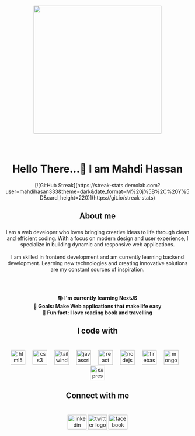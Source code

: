 <br clear="both">

<div align="center">
  <img height="350" src="https://media.licdn.com/dms/image/C4E12AQErJsYayDutVg/article-cover_image-shrink_600_2000/0/1651835064260?e=2147483647&v=beta&t=PD7NGwk2Vh3xOA9gxf8uUsLsAt-Bvak1Hm3ruoGSxuY"  />
</div>

###

<br clear="both">

<h1 align="center">Hello There...👋 I am Mahdi Hassan</h1>


<div align="center">
  [![GitHub Streak](https://streak-stats.demolab.com?user=mahdihasan333&theme=dark&date_format=M%20j%5B%2C%20Y%5D&card_height=220)](https://git.io/streak-stats)
</div>






###

<h2 align="center">About me</h2>

###

<p align="center">I am a web developer who loves bringing creative ideas to life through clean and efficient coding. With a focus on modern design and user experience, I specialize in building dynamic and responsive web applications.<br><br>I am skilled in frontend development and am currently learning backend development. Learning new technologies and creating innovative solutions are my constant sources of inspiration.</p>

###

<br clear="both">

<h4 align="center">📚 I'm currently learning NextJS<br>🎯 Goals: Make Web applications that make life easy<br>🎲 Fun fact: I love reading book and travelling</h4>

###

<h2 align="center">I code with</h2>

###

<br clear="both">

<div align="center">
  <img src="https://cdn.jsdelivr.net/gh/devicons/devicon/icons/html5/html5-original.svg" height="40" alt="html5 logo"  />
  <img width="12" />
  <img src="https://cdn.jsdelivr.net/gh/devicons/devicon/icons/css3/css3-original.svg" height="40" alt="css3 logo"  />
  <img width="12" />
  <img src="https://cdn.simpleicons.org/tailwindcss/06B6D4" height="40" alt="tailwindcss logo"  />
  <img width="12" />
  <img src="https://cdn.jsdelivr.net/gh/devicons/devicon/icons/javascript/javascript-original.svg" height="40" alt="javascript logo"  />
  <img width="12" />
  <img src="https://cdn.jsdelivr.net/gh/devicons/devicon/icons/react/react-original.svg" height="40" alt="react logo"  />
  <img width="12" />
  <img src="https://cdn.jsdelivr.net/gh/devicons/devicon/icons/nodejs/nodejs-original.svg" height="40" alt="nodejs logo"  />
  <img width="12" />
  <img src="https://cdn.jsdelivr.net/gh/devicons/devicon/icons/firebase/firebase-plain.svg" height="40" alt="firebase logo"  />
  <img width="12" />
  <img src="https://cdn.jsdelivr.net/gh/devicons/devicon/icons/mongodb/mongodb-original.svg" height="40" alt="mongodb logo"  />
  <img width="12" />
  <img src="https://cdn.simpleicons.org/express/000000" height="40" alt="express logo"  />
</div>

###

<h2 align="center">Connect with me</h2>

###

<br clear="both">

<div align="center">
  <a href="https://www.linkedin.com/in/md-mahdi-hassan-rafi-0581a4299/" target="_blank">
    <img src="https://raw.githubusercontent.com/maurodesouza/profile-readme-generator/master/src/assets/icons/social/linkedin/default.svg" width="52" height="40" alt="linkedin logo"  />
  </a>
  <a href="https://x.com/MahdiHassanDev" target="_blank">
    <img src="https://raw.githubusercontent.com/maurodesouza/profile-readme-generator/master/src/assets/icons/social/twitter/default.svg" width="52" height="40" alt="twitter logo"  />
  </a>
  <a href="https://www.facebook.com/mahdi1hassan" target="_blank">
    <img src="https://raw.githubusercontent.com/maurodesouza/profile-readme-generator/master/src/assets/icons/social/facebook/default.svg" width="52" height="40" alt="facebook logo"  />
  </a>
</div>

###
